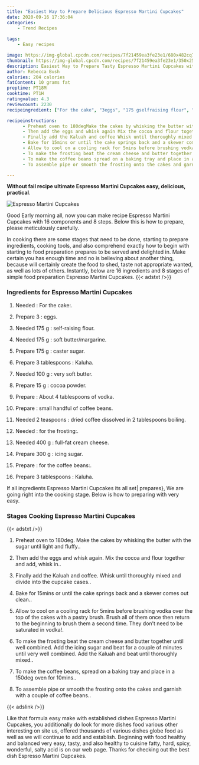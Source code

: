 ```yaml
---
title: "Easiest Way to Prepare Delicious Espresso Martini Cupcakes"
date: 2020-09-16 17:36:04
categories:
    - Trend Recipes
    
tags:
    - Easy recipes

image: https://img-global.cpcdn.com/recipes/7f21459ea3fe23e1/680x482cq70/espresso-martini-cupcakes-recipe-main-photo.jpg
thumbnail: https://img-global.cpcdn.com/recipes/7f21459ea3fe23e1/350x250cq70/espresso-martini-cupcakes-recipe-main-photo.jpg
description: Easiest Way to Prepare Tasty Espresso Martini Cupcakes with 16 ingredients and 8 stages of easy cooking.
author: Rebecca Bush
calories: 204 calories
fatContent: 10 grams fat
preptime: PT18M
cooktime: PT1H
ratingvalue: 4.3
reviewcount: 2230
recipeingredient: ["For the cake", "3eggs", "175 gselfraising flour", "175 gsoft buttermargarine", "175 gcaster sugar", "3 tablespoonsKaluha", "100 gvery soft butter", "15 gcocoa powder", "About 4 tablespoons of vodka", "small handful of coffee beans", "2 teaspoonsdried coffee dissolved in 2 tablespoons boiling", "for the frosting", "400 gfullfat cream cheese", "300 gicing sugar", "for the coffee beans", "3 tablespoonsKaluha"]

recipeinstructions: 
      - Preheat oven to 180degMake the cakes by whisking the butter with the sugar until light and fluffy 
      - Then add the eggs and whisk again Mix the cocoa and flour together and add whisk in 
      - Finally add the Kaluah and coffee Whisk until thoroughly mixed and divide into the cupcake cases 
      - Bake for 15mins or until the cake springs back and a skewer comes out clean 
      - Allow to cool on a cooling rack for 5mins before brushing vodka over the top of the cakes with a pastry brush Brush all of them once then return to the beginning to brush them a second time They dont need to be saturated in vodka 
      - To make the frosting beat the cream cheese and butter together until well combined Add the icing sugar and beat for a couple of minutes until very well combined Add the Kaluah and beat until thoroughly mixed 
      - To make the coffee beans spread on a baking tray and place in a 150deg oven for 10mins 
      - To assemble pipe or smooth the frosting onto the cakes and garnish with a couple of coffee beans

---
```




**Without fail recipe ultimate Espresso Martini Cupcakes easy, delicious, practical**. 


![Espresso Martini Cupcakes](https://img-global.cpcdn.com/recipes/7f21459ea3fe23e1/680x482cq70/espresso-martini-cupcakes-recipe-main-photo.jpg "Espresso Martini Cupcakes")




Good Early morning all, now you can make recipe Espresso Martini Cupcakes with 16 components and 8 steps. Below this is how to prepare, please meticulously carefully.

In cooking there are some stages that need to be done, starting to prepare ingredients, cooking tools, and also comprehend exactly how to begin with starting to food preparation prepares to be served and delighted in. Make certain you has enough time and no is believing about another thing, because will certainly create the food to shed, taste not appropriate wanted, as well as lots of others. Instantly, below are 16 ingredients and 8 stages of simple food preparation Espresso Martini Cupcakes.
{{< adstxt />}}

### Ingredients for Espresso Martini Cupcakes


1. Needed  : For the cake:.

1. Prepare 3 : eggs.

1. Needed 175 g : self-raising flour.

1. Needed 175 g : soft butter/margarine.

1. Prepare 175 g : caster sugar.

1. Prepare 3 tablespoons : Kaluha.

1. Needed 100 g : very soft butter.

1. Prepare 15 g : cocoa powder.

1. Prepare  : About 4 tablespoons of vodka.

1. Prepare  : small handful of coffee beans.

1. Needed 2 teaspoons : dried coffee dissolved in 2 tablespoons boiling.

1. Needed  : for the frosting:.

1. Needed 400 g : full-fat cream cheese.

1. Prepare 300 g : icing sugar.

1. Prepare  : for the coffee beans:.

1. Prepare 3 tablespoons : Kaluha.



If all ingredients Espresso Martini Cupcakes its all set| prepares}, We are going right into the cooking stage. Below is how to preparing with very easy.

### Stages Cooking Espresso Martini Cupcakes

{{< adstxt />}}


1. Preheat oven to 180deg.
Make the cakes by whisking the butter with the sugar until light and fluffy..



1. Then add the eggs and whisk again. Mix the cocoa and flour together and add, whisk in..



1. Finally add the Kaluah and coffee. Whisk until thoroughly mixed and divide into the cupcake cases..



1. Bake for 15mins or until the cake springs back and a skewer comes out clean..



1. Allow to cool on a cooling rack for 5mins before brushing vodka over the top of the cakes with a pastry brush. Brush all of them once then return to the beginning to brush them a second time. They don’t need to be saturated in vodka!.



1. To make the frosting beat the cream cheese and butter together until well combined. 
Add the icing sugar and beat for a couple of minutes until very well combined. Add the Kaluah and beat until thoroughly mixed..



1. To make the coffee beans, spread on a baking tray and place in a 150deg oven for 10mins..



1. To assemble pipe or smooth the frosting onto the cakes and garnish with a couple of coffee beans..





{{< adslink />}}

Like that formula easy make with established dishes Espresso Martini Cupcakes, you additionally do look for more dishes food various other interesting on site us, offered thousands of various dishes globe food as well as we will continue to add and establish. Beginning with food healthy and balanced very easy, tasty, and also healthy to cuisine fatty, hard, spicy, wonderful, salty acid is on our web page. Thanks for checking out the best dish Espresso Martini Cupcakes.
